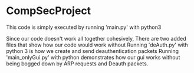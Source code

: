 # CompSecProject

This code is simply executed by running 'main.py' with python3

Since our code doesn't work all together cohesively, There are two added files that show how our code would work without
Running 'deAuth.py' with python 3 is how we create and send deauthentication packets
Running 'main_onlyGui.py' with python demonstrates how our gui works without being bogged down by ARP requests and Deauth packets.
